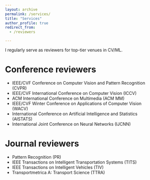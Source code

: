```yaml
---
layout: archive
permalink: /services/
title: "Services"
author_profile: true
redirect_from: 
  - /reviewers

---
```


I regularly serve as reviewers for top-tier venues in CV/ML.


Conference reviewers
======
* IEEE/CVF Conference on Computer Vision and Pattern Recognition (CVPR)
* IEEE/CVF International Conference on Computer Vision (ICCV)
* ACM International Conference on Multimedia (ACM MM) 
* IEEE/CVF Winter Conference on Applications of Computer Vision (WACV)
* International Conference on Artificial Intelligence and Statistics (AISTATS)
* International Joint Conference on Neural Networks (IJCNN)

Journal reviewers
======
* Pattern Recognition (PR)
* IEEE Transactions on Intelligent Transportation Systems	(TITS)
* IEEE Transactions on Intelligent Vehicles (TIV)
* Transportmetrica A: Transport Science	(TTRA)

